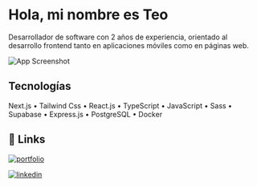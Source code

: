
# Hola, mi nombre es Teo    

Desarrollador de software con 2 años de experiencia, orientado al desarrollo frontend tanto en aplicaciones móviles 
como en páginas web.




![App Screenshot](https://res.cloudinary.com/dadpdkkq9/image/upload/v1733510876/banner_h5rv40.png)


## Tecnologías 

 Next.js
 •
 Tailwind Css
 •
 React.js
 •
 TypeScript
 •
 JavaScript
 •
 Sass
 •
 Supabase
 •
 Express.js
 •
 PostgreSQL
 •
 Docker
## 🔗 Links
[![portfolio](https://img.shields.io/badge/my_portfolio-000?style=for-the-badge&logo=ko-fi&logoColor=white)](https://portfolio-demattei-teo.vercel.app/) 

[![linkedin](https://img.shields.io/badge/linkedin-0A66C2?style=for-the-badge&logo=linkedin&logoColor=white)](https://www.linkedin.com/in/teodemattei/)


